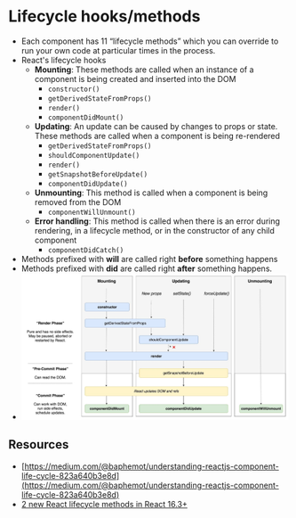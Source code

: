 # Lifecycle hooks/methods

* Each component has 11 “lifecycle methods” which you can override to run your own code at particular times in the process.
* React's lifecycle hooks
  * **Mounting**: These methods are called when an instance of a component is being created and inserted into the DOM
    * `constructor()`
    * `getDerivedStateFromProps()`
    * `render()`
    * `componentDidMount()`
  * **Updating**: An update can be caused by changes to props or state. These methods are called when a component is being re-rendered
    * `getDerivedStateFromProps()`
    * `shouldComponentUpdate()`
    * `render()`
    * `getSnapshotBeforeUpdate()`
    * `componentDidUpdate()`
  * **Unmounting**: This method is called when a component is being removed from the DOM
    * `componentWillUnmount()`
  * **Error handling**: This method is called when there is an error during rendering, in a lifecycle method, or in the constructor of any child component
    * `componentDidCatch()`
* Methods prefixed with **will** are called right **before** something happens
* Methods prefixed with **did** are called right **after** something happens.
* ![](../../.gitbook/assets/react_lifecycle_hooks.jpeg)

## Resources

* [https://medium.com/@baphemot/understanding-reactjs-component-life-cycle-823a640b3e8d](https://medium.com/@baphemot/understanding-reactjs-component-life-cycle-823a640b3e8d)
* [2 new React lifecycle methods in React 16.3+](https://medium.com/@baphemot/understanding-react-react-16-3-component-life-cycle-23129bc7a705)

